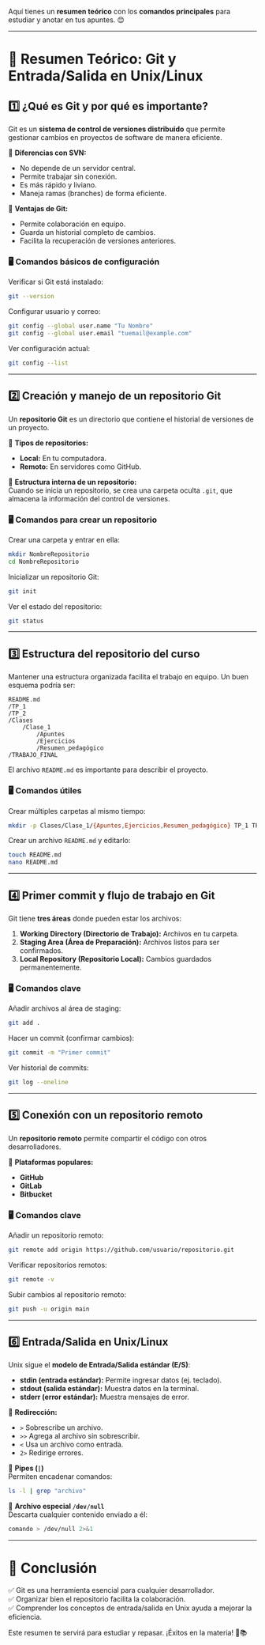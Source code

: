 Aquí tienes un **resumen teórico** con los **comandos principales** para estudiar y anotar en tus apuntes. 😊  

---

# **📌 Resumen Teórico: Git y Entrada/Salida en Unix/Linux**

## **1️⃣ ¿Qué es Git y por qué es importante?**  
Git es un **sistema de control de versiones distribuido** que permite gestionar cambios en proyectos de software de manera eficiente.  

🔹 **Diferencias con SVN:**  
- No depende de un servidor central.  
- Permite trabajar sin conexión.  
- Es más rápido y liviano.  
- Maneja ramas (branches) de forma eficiente.  

🔹 **Ventajas de Git:**  
- Permite colaboración en equipo.  
- Guarda un historial completo de cambios.  
- Facilita la recuperación de versiones anteriores.  

### **🖥 Comandos básicos de configuración**  
Verificar si Git está instalado:  
```bash
git --version
```  
Configurar usuario y correo:  
```bash
git config --global user.name "Tu Nombre"
git config --global user.email "tuemail@example.com"
```  
Ver configuración actual:  
```bash
git config --list
```

---

## **2️⃣ Creación y manejo de un repositorio Git**  
Un **repositorio Git** es un directorio que contiene el historial de versiones de un proyecto.  

🔹 **Tipos de repositorios:**  
- **Local:** En tu computadora.  
- **Remoto:** En servidores como GitHub.  

🔹 **Estructura interna de un repositorio:**  
Cuando se inicia un repositorio, se crea una carpeta oculta `.git`, que almacena la información del control de versiones.  

### **🖥 Comandos para crear un repositorio**  
Crear una carpeta y entrar en ella:  
```bash
mkdir NombreRepositorio
cd NombreRepositorio
```  
Inicializar un repositorio Git:  
```bash
git init
```  
Ver el estado del repositorio:  
```bash
git status
```

---

## **3️⃣ Estructura del repositorio del curso**  
Mantener una estructura organizada facilita el trabajo en equipo. Un buen esquema podría ser:  
```
README.md
/TP_1
/TP_2
/Clases
    /Clase_1
        /Apuntes
        /Ejercicios
        /Resumen_pedagógico
/TRABAJO_FINAL
```  
El archivo `README.md` es importante para describir el proyecto.  

### **🖥 Comandos útiles**  
Crear múltiples carpetas al mismo tiempo:  
```bash
mkdir -p Clases/Clase_1/{Apuntes,Ejercicios,Resumen_pedagógico} TP_1 TP_2 TRABAJO_FINAL
```  
Crear un archivo `README.md` y editarlo:  
```bash
touch README.md
nano README.md
```

---

## **4️⃣ Primer commit y flujo de trabajo en Git**  
Git tiene **tres áreas** donde pueden estar los archivos:  
1. **Working Directory (Directorio de Trabajo):** Archivos en tu carpeta.  
2. **Staging Area (Área de Preparación):** Archivos listos para ser confirmados.  
3. **Local Repository (Repositorio Local):** Cambios guardados permanentemente.  

### **🖥 Comandos clave**  
Añadir archivos al área de staging:  
```bash
git add .
```  
Hacer un commit (confirmar cambios):  
```bash
git commit -m "Primer commit"
```  
Ver historial de commits:  
```bash
git log --oneline
```

---

## **5️⃣ Conexión con un repositorio remoto**  
Un **repositorio remoto** permite compartir el código con otros desarrolladores.  

🔹 **Plataformas populares:**  
- **GitHub**  
- **GitLab**  
- **Bitbucket**  

### **🖥 Comandos clave**  
Añadir un repositorio remoto:  
```bash
git remote add origin https://github.com/usuario/repositorio.git
```  
Verificar repositorios remotos:  
```bash
git remote -v
```  
Subir cambios al repositorio remoto:  
```bash
git push -u origin main
```

---

## **6️⃣ Entrada/Salida en Unix/Linux**  
Unix sigue el **modelo de Entrada/Salida estándar (E/S)**:  
- **stdin (entrada estándar):** Permite ingresar datos (ej. teclado).  
- **stdout (salida estándar):** Muestra datos en la terminal.  
- **stderr (error estándar):** Muestra mensajes de error.  

🔹 **Redirección:**  
- `>` Sobrescribe un archivo.  
- `>>` Agrega al archivo sin sobrescribir.  
- `<` Usa un archivo como entrada.  
- `2>` Redirige errores.  

🔹 **Pipes (`|`)**  
Permiten encadenar comandos:  
```bash
ls -l | grep "archivo"
```  

🔹 **Archivo especial `/dev/null`**  
Descarta cualquier contenido enviado a él:  
```bash
comando > /dev/null 2>&1
```

---

# **📌 Conclusión**  
✅ Git es una herramienta esencial para cualquier desarrollador.  
✅ Organizar bien el repositorio facilita la colaboración.  
✅ Comprender los conceptos de entrada/salida en Unix ayuda a mejorar la eficiencia.  

Este resumen te servirá para estudiar y repasar. ¡Éxitos en la materia! 🚀📚
